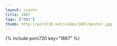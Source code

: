 ```yaml
--- 
layout: sieutv
title: 1887
tags: ["001"]
thumb: http://porn720.net/video/1887/poster.jpg
---
```

{% include porn720 key="1887" %} 
